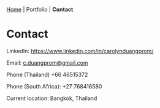 [Home](https://carolynduangprom.github.io/) | Portfolio | **Contact** 

# Contact

LinkedIn: https://www.linkedin.com/in/carolynduangprom/

Email: c.duangprom@gmail.com

Phone (Thailand) +66 46515372

Phone (South Africa): +27 768416580

Current location: Bangkok, Thailand

